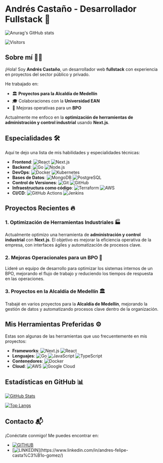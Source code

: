 # Andrés Castaño - Desarrollador Fullstack 🚀

![Anurag's GitHub stats](https://github-readme-stats.vercel.app/api?username=felipyan19&show_icons=true&theme=transparent&rank_icon=github)

![Visitors](https://visitor-badge.laobi.icu/badge?page_id=felipyan19)

## Sobre mí 👨‍💻

¡Hola! Soy **Andrés Castaño**, un desarrollador web **fullstack** con experiencia en proyectos del sector público y privado. 

He trabajado en:
- 🏛️ **Proyectos para la Alcaldía de Medellín**
- 🎓 Colaboraciones con la **Universidad EAN**
- 💼 Mejoras operativas para un **BPO**

Actualmente me enfoco en la **optimización de herramientas de administración y control industrial** usando **Next.js**.

## Especialidades 🛠️

Aquí te dejo una lista de mis habilidades y especialidades técnicas:

- **Frontend**: 
  ![React](https://img.shields.io/badge/-React-blue?style=flat&logo=react) 
  ![Next.js](https://img.shields.io/badge/-Next.js-black?style=flat&logo=next.js)
- **Backend**: 
  ![Go](https://img.shields.io/badge/-Go-blue?style=flat&logo=go)
  ![Node.js](https://img.shields.io/badge/-Node.js-green?style=flat&logo=node.js)
- **DevOps**: 
  ![Docker](https://img.shields.io/badge/-Docker-blue?style=flat&logo=docker)
  ![Kubernetes](https://img.shields.io/badge/-Kubernetes-blue?style=flat&logo=kubernetes)
- **Bases de Datos**: 
  ![MongoDB](https://img.shields.io/badge/-MongoDB-green?style=flat&logo=mongodb)
  ![PostgreSQL](https://img.shields.io/badge/-PostgreSQL-blue?style=flat&logo=postgresql)
- **Control de Versiones**: 
  ![Git](https://img.shields.io/badge/-Git-red?style=flat&logo=git) 
  ![GitHub](https://img.shields.io/badge/-GitHub-black?style=flat&logo=github)
- **Infraestructura como código**: 
  ![Terraform](https://img.shields.io/badge/-Terraform-purple?style=flat&logo=terraform) 
  ![AWS](https://img.shields.io/badge/-AWS-yellow?style=flat&logo=amazon)
- **CI/CD**: 
  ![GitHub Actions](https://img.shields.io/badge/-GitHub%20Actions-black?style=flat&logo=github-actions)
  ![Jenkins](https://img.shields.io/badge/-Jenkins-blue?style=flat&logo=jenkins)

## Proyectos Recientes 🔥

### 1. Optimización de Herramientas Industriales 🏭
Actualmente optimizo una herramienta de **administración y control industrial** con **Next.js**. El objetivo es mejorar la eficiencia operativa de la empresa, con interfaces ágiles y automatización de procesos clave.

### 2. Mejoras Operacionales para un BPO 💼
Lideré un equipo de desarrollo para optimizar los sistemas internos de un BPO, mejorando el flujo de trabajo y reduciendo los tiempos de respuesta en las operaciones.

### 3. Proyectos en la Alcaldía de Medellín 🏛️
Trabajé en varios proyectos para la **Alcaldía de Medellín**, mejorando la gestión de datos y automatizando procesos clave dentro de la organización.

## Mis Herramientas Preferidas ⚙️

Estas son algunas de las herramientas que uso frecuentemente en mis proyectos:

- **Frameworks**: 
  ![Next.js](https://img.shields.io/badge/-Next.js-black?style=flat&logo=next.js) 
  ![React](https://img.shields.io/badge/-React-blue?style=flat&logo=react)
- **Lenguajes**: 
  ![Go](https://img.shields.io/badge/-Go-blue?style=flat&logo=go) 
  ![JavaScript](https://img.shields.io/badge/-JavaScript-yellow?style=flat&logo=javascript)
  ![TypeScript](https://img.shields.io/badge/-TypeScript-blue?style=flat&logo=typescript)
- **Contenedores**: 
  ![Docker](https://img.shields.io/badge/-Docker-blue?style=flat&logo=docker)
- **Cloud**: 
  ![AWS](https://img.shields.io/badge/-AWS-yellow?style=flat&logo=amazon) 
  ![Google Cloud](https://img.shields.io/badge/-Google%20Cloud-blue?style=flat&logo=google-cloud)

## Estadísticas en GitHub 📊

[![GitHub Stats](https://github-readme-stats.vercel.app/api?username=felipyan19&show_icons=true&theme=transparent)](https://github.com/anuraghazra/github-readme-stats)

[![Top Langs](https://github-readme-stats.vercel.app/api/top-langs/?username=felipyan19&layout=compact)](https://github.com/anuraghazra/github-readme-stats)

## Contacto 📬

¡Conéctate conmigo! Me puedes encontrar en:

- [![GITHUB](https://img.shields.io/badge/GitHub-100000?style=for-the-badge&logo=github&logoColor=white)](https://github.com/Felipyan19)
- [![LINKEDIN]([https://img.shields.io/badge/GitHub-100000?style=for-the-badge&logo=github&logoColor=white](https://img.shields.io/badge/LinkedIn-0077B5?style=for-the-badge&logo=linkedin&logoColor=white))](https://www.linkedin.com/in/andres-felipe-casta%C3%B1o-gomez/)
